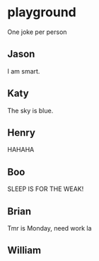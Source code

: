 # playground

One joke per person

## Jason
I am smart.

## Katy
The sky is blue.

## Henry
HAHAHA
## Boo
SLEEP IS FOR THE WEAK!
## Brian
Tmr is Monday, need work la
## William